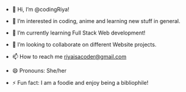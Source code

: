 - 👋 Hi, I’m @codingRiya!
  
- 👀 I’m interested in coding, anime and learning new stuff in general.
  
- 🌱 I’m currently learning Full Stack Web development!
  
- 💞️ I’m looking to collaborate on different Website projects.
  
- 📫 How to reach me riyaisacoder@gmail.com
  
- 😄 Pronouns: She/her
  
- ⚡ Fun fact: I am a foodie and enjoy being a bibliophile!

<!---
codingriya/codingriya is a ✨ special ✨ repository because its `README.md` (this file) appears on your GitHub profile.
You can click the Preview link to take a look at your changes.
--->
